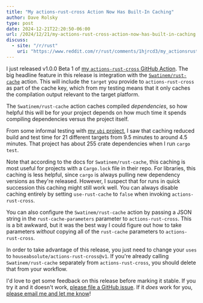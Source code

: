 ```yaml
---
title: "My actions-rust-cross Action Now Has Built-In Caching"
author: Dave Rolsky
type: post
date: 2024-12-21T22:20:50-06:00
url: /2024/12/21/my-actions-rust-cross-action-now-has-built-in-caching
discuss:
  - site: "/r/rust"
    uri: "https://www.reddit.com/r/rust/comments/1hjrcd3/my_actionsrustcross_action_now_has_builtin_caching/"
---
```


I just released v1.0.0 Beta 1 of
[my `actions-rust-cross` GitHub Action](https://github.com/houseabsolute/actions-rust-cross/tree/v1.0.0-beta1).
The big headline feature in this release is integration with the
[`Swatinem/rust-cache`](https://github.com/Swatinem/rust-cache) action. This will include the
`target` you provide to `actions-rust-cross` as part of the cache key, which from my testing means
that it only caches the compilation output relevant to the target platform.

The `Swatinem/rust-cache` action caches compiled _dependencies_, so how helpful this will be for
your project depends on how much time it spends compiling dependencies versus the project itself.

From some informal testing with [my `ubi` project](https://github.com/houseabsolute/ubi), I saw that
caching reduced build and test time for 21 different targets from 9.5 minutes to around 4.5 minutes.
That project has about 255 crate dependencies when I run `cargo test`.

Note that according to the docs for `Swatinem/rust-cache`, this caching is most useful for projects
with a `Cargo.lock` file in their repo. For libraries, this caching is less helpful, since `cargo`
is always pulling new dependency versions as they're released. However, I suspect that for runs in
quick succession this caching might still work well. You can always disable caching entirely by
setting `use-rust-cache` to `false` when invoking `actions-rust-cross`.

You can also configure the `Swatinem/rust-cache` action by passing a JSON string in the
`rust-cache-parameters` parameter to `actions-rust-cross`. This is a bit awkward, but it was the
best way I could figure out how to take parameters _without_ copying all of the `rust-cache`
parameters to `actions-rust-cross`.

In order to take advantage of this release, you just need to change your `uses` to
`houseabsolute/actions-rust-cross@v1`. If you're already calling `Swatinem/rust-cache` separately
from `actions-rust-cross`, you should delete that from your workflow.

I'd love to get some feedback on this release before marking it stable. If you try it and it doesn't
work, [please file a GitHub issue](https://github.com/houseabsolute/actions-rust-cross/issues). If
it _does_ work for you, [please email me and let me know](mailto:autarch@urth.org)!

